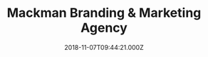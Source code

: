 ---
date: 2018-11-07T09:44:21.000Z
title: Mackman Branding & Marketing Agency
latitude: 52.03715552651302
longitude: 0.7307864160783151
category: checkin
---
